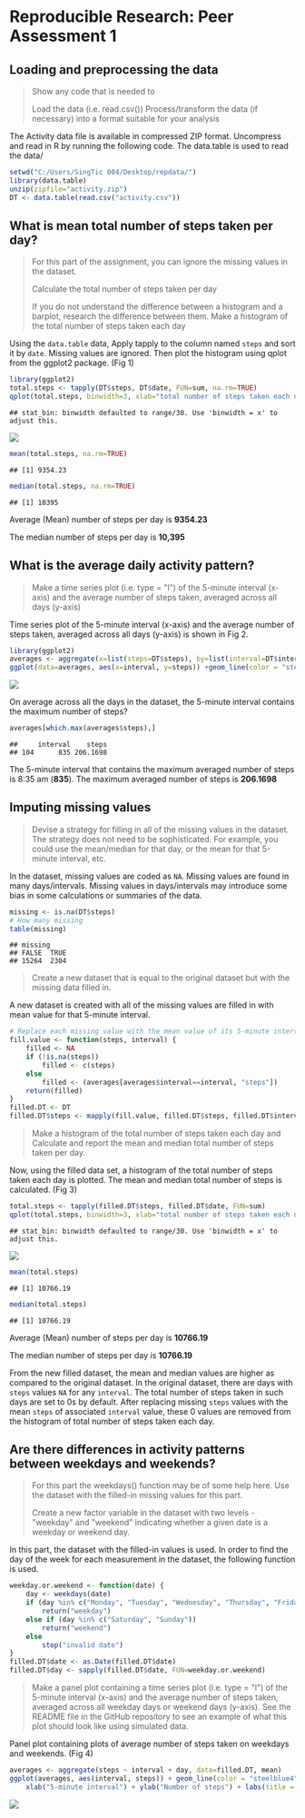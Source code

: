 # Reproducible Research: Peer Assessment 1


## Loading and preprocessing the data
> Show any code that is needed to
>
> Load the data (i.e. read.csv())
> Process/transform the data (if necessary) into a format suitable for your analysis

The Activity data file is available in compressed ZIP format. 
Uncompress and read in R by running the following code. The data.table is used to read the data/


```r
setwd("C:/Users/SingTic 004/Desktop/repdata/")
library(data.table)
unzip(zipfile="activity.zip")
DT <- data.table(read.csv("activity.csv"))
```

## What is mean total number of steps taken per day?
> For this part of the assignment, you can ignore the missing values in the dataset.
> 
> Calculate the total number of steps taken per day
> 
> If you do not understand the difference between a histogram and a barplot, research the difference between them. Make a histogram of the total number of steps taken each day

Using the `data.table` data,  Apply tapply to the column named `steps` and sort it by `date`. Missing values are ignored. Then plot the histogram using qplot from the ggplot2 package. (Fig 1)



```r
library(ggplot2)
total.steps <- tapply(DT$steps, DT$date, FUN=sum, na.rm=TRUE)
qplot(total.steps, binwidth=3, xlab="total number of steps taken each day", main="Fig 1")+ geom_histogram(colour="steelblue4", fill="steelblue4")
```

```
## stat_bin: binwidth defaulted to range/30. Use 'binwidth = x' to adjust this.
```

![](PA1_template_files/figure-html/unnamed-chunk-1-1.png) 

```r
mean(total.steps, na.rm=TRUE)
```

```
## [1] 9354.23
```

```r
median(total.steps, na.rm=TRUE)
```

```
## [1] 10395
```

Average (Mean) number of steps per day is **9354.23**

The median number of steps per day is **10,395**

## What is the average daily activity pattern?
> Make a time series plot (i.e. type = "l") of the 5-minute interval (x-axis) and the average number of steps taken, averaged across all days (y-axis)

Time series plot of the 5-minute interval (x-axis) and the average number of steps taken, averaged across all days (y-axis) is shown in Fig 2.


```r
library(ggplot2)
averages <- aggregate(x=list(steps=DT$steps), by=list(interval=DT$interval), FUN=mean, na.rm=TRUE)
ggplot(data=averages, aes(x=interval, y=steps)) +geom_line(color = "steelblue4", lwd = 2) + xlab("5-minute interval") + ylab("average number of steps taken")+ labs(title = expression("Fig 2"))
```

![](PA1_template_files/figure-html/unnamed-chunk-2-1.png) 

On average across all the days in the dataset, the 5-minute interval contains
the maximum number of steps?

```r
averages[which.max(averages$steps),]
```

```
##     interval    steps
## 104      835 206.1698
```

The 5-minute interval that contains the maximum averaged number of steps is 8:35 am (**835**).  The maximum averaged number of steps is **206.1698**

## Imputing missing values
> Devise a strategy for filling in all of the missing values in the dataset. The strategy does not need to be sophisticated. For example, you could use the mean/median for that day, or the mean for that 5-minute interval, etc.

In the dataset, missing values are coded as `NA`. Missing values are found in many days/intervals. Missing values in days/intervals may introduce some bias in some calculations or summaries of the data.


```r
missing <- is.na(DT$steps)
# How many missing
table(missing)
```

```
## missing
## FALSE  TRUE 
## 15264  2304
```

> Create a new dataset that is equal to the original dataset but with the missing data filled in.

A new dataset is created with all of the missing values are filled in with mean value for that 5-minute interval.


```r
# Replace each missing value with the mean value of its 5-minute interval
fill.value <- function(steps, interval) {
    filled <- NA
    if (!is.na(steps))
        filled <- c(steps)
    else
        filled <- (averages[averages$interval==interval, "steps"])
    return(filled)
}
filled.DT <- DT
filled.DT$steps <- mapply(fill.value, filled.DT$steps, filled.DT$interval)
```
> Make a histogram of the total number of steps taken each day and Calculate and report the mean and median total number of steps taken per day.

Now, using the filled data set, a histogram of the total number of steps taken each day is plotted. The mean and median total number of steps is calculated. (Fig 3)


```r
total.steps <- tapply(filled.DT$steps, filled.DT$date, FUN=sum)
qplot(total.steps, binwidth=3, xlab="total number of steps taken each day", main="Fig 3") + geom_histogram(colour="steelblue4", fill="steelblue4")
```

```
## stat_bin: binwidth defaulted to range/30. Use 'binwidth = x' to adjust this.
```

![](PA1_template_files/figure-html/unnamed-chunk-5-1.png) 

```r
mean(total.steps)
```

```
## [1] 10766.19
```

```r
median(total.steps)
```

```
## [1] 10766.19
```

Average (Mean) number of steps per day is **10766.19**

The median number of steps per day is **10766.19**

From the new filled dataset, the mean and median values are higher as compared to the original dataset. In the original dataset, there are days with `steps` values `NA` for any `interval`. The total number of steps taken in such days are set to 0s by default. After replacing missing `steps` values with the mean `steps`
of associated `interval` value, these 0 values are removed from the histogram
of total number of steps taken each day.

## Are there differences in activity patterns between weekdays and weekends?
> For this part the weekdays() function may be of some help here. Use the dataset with the filled-in missing values for this part.
>
> Create a new factor variable in the dataset with two levels - "weekday" and "weekend" indicating whether a given date is a weekday or weekend day.

In this part, the dataset with the filled-in values is used. In order to find the day of the week for each measurement in the dataset, the following function is used.


```r
weekday.or.weekend <- function(date) {
    day <- weekdays(date)
    if (day %in% c("Monday", "Tuesday", "Wednesday", "Thursday", "Friday"))
        return("weekday")
    else if (day %in% c("Saturday", "Sunday"))
        return("weekend")
    else
        stop("invalid date")
}
filled.DT$date <- as.Date(filled.DT$date)
filled.DT$day <- sapply(filled.DT$date, FUN=weekday.or.weekend)
```

> Make a panel plot containing a time series plot (i.e. type = "l") of the 5-minute interval (x-axis) and the average number of steps taken, averaged across all weekday days or weekend days (y-axis). See the README file in the GitHub repository to see an example of what this plot should look like using simulated data.

Panel plot containing plots of average number of steps taken
on weekdays and weekends. (Fig 4)


```r
averages <- aggregate(steps ~ interval + day, data=filled.DT, mean)
ggplot(averages, aes(interval, steps)) + geom_line(color = "steelblue4", lwd = 2) + facet_grid(day ~ .) +
    xlab("5-minute interval") + ylab("Number of steps") + labs(title = expression("Fig 4"))
```

![](PA1_template_files/figure-html/unnamed-chunk-7-1.png) 

